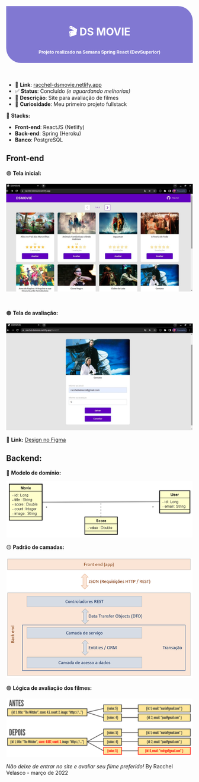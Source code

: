 <header style="background-color:rgba(77, 65, 192, 0.7); vertical-align: middle; padding: 10px 10px; color: white; font-weight: bold; text-align: center; border-bottom-left-radius: 40px; border-top-right-radius: 40px; margin-bottom: 50px;">
   <h1 style="color: white">🎬 DS MOVIE</h1>

   <p style="font-size: 12px">Projeto realizado na Semana Spring React (DevSuperior)</p>
</header>

<section class="info">
   <div>

   - 🔗 **Link**: [racchel-dsmovie.netlify.app](https://racchel-dsmovie.netlify.app)
   - ✅ **Status**: Concluído _(e aguardando melhorias)_
   - 📝 **Descrição**: Site para avaliação de filmes
   - 💜 **Curiosidade**: Meu primeiro projeto fullstack
   </div>

   <div>

   🚀 **Stacks:**
   * __Front-end__: ReactJS (Netlify)
   * __Back-end__: Spring (Heroku)
   * __Banco__: PostgreSQL
   </div>
</section>

<section class="content-title">

   ## Front-end
</section>

🟣 **Tela inicial:**

![Tela inicial](assets/initialScreen.jpeg)

<br>

🟠 **Tela de avaliação:**

![Tela de avaliação](assets/evaluationScreen.jpeg)

🔗 **Link:** [Design no Figma](https://www.figma.com/file/hpQuzpGHq2MmrI87xnfMoT/DSMovie1)

<section class="content-title">

## Backend: 
</section>

🔵 **Modelo de domínio:**

<div class="content-image">

![Modelo de domínio](assets/domain.png)
</div>

🟡 **Padrão de camadas:**

<div class="content-image">

![Modelo de domínio](assets/layerPattern.png)
</div>

🟢 **Lógica de avaliação dos filmes:**

<div class="content-image">

![Modelo de domínio](assets/evaluationLogic.png)
</div>


<footer>

   _Não deixe de entrar no site e avaliar seu filme preferido!_
   <span>By Racchel Velasco - março de 2022</span>
</footer>